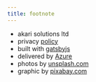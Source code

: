 ```yaml
---
title: footnote
---
```


* akari solutions ltd
* privacy  [policy](https://www.privacy.com)
* built with [gatsbyjs](https://www.gatsbyjs.org)
* delivered by [Azure](https://azure.microsoft.com)
* photos by [unsplash.com](https://unsplash.com)
* graphic by [pixabay.com](https://pixabay.com)
